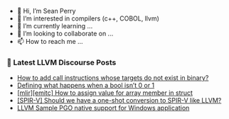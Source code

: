 - 👋 Hi, I’m Sean Perry
- 👀 I’m interested in compilers (c++, COBOL, llvm)
- 🌱 I’m currently learning ...
- 💞️ I’m looking to collaborate on ...
- 📫 How to reach me ...

<!---
s66perry/s66perry is a ✨ special ✨ repository because its `README.md` (this file) appears on your GitHub profile.
You can click the Preview link to take a look at your changes.
--->
### 📕 Latest LLVM Discourse Posts

<!-- DISCOURSE-LLVM:START -->
- [How to add call instructions whose targets do not exist in binary?](https://discourse.llvm.org/t/how-to-add-call-instructions-whose-targets-do-not-exist-in-binary/88109#post_1)
- [Defining what happens when a bool isn’t 0 or 1](https://discourse.llvm.org/t/defining-what-happens-when-a-bool-isn-t-0-or-1/86778?page=2#post_32)
- [[mlir][emitc] How to assign value for array member in struct](https://discourse.llvm.org/t/mlir-emitc-how-to-assign-value-for-array-member-in-struct/87967#post_3)
- [[SPIR-V] Should we have a one-shot conversion to SPIR-V like LLVM?](https://discourse.llvm.org/t/spir-v-should-we-have-a-one-shot-conversion-to-spir-v-like-llvm/88106#post_4)
- [LLVM Sample PGO native support for Windows application](https://discourse.llvm.org/t/llvm-sample-pgo-native-support-for-windows-application/88105#post_3)
<!-- DISCOURSE-LLVM:END -->
